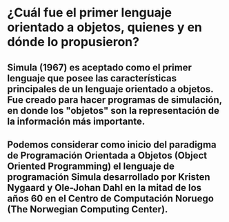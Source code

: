 # ¿Cuál fue el primer lenguaje orientado a objetos, quienes y en dónde lo propusieron?


## Simula (1967) es aceptado como el primer lenguaje que posee las características principales de un lenguaje orientado a objetos. Fue creado para hacer programas de simulación, en donde los "objetos" son la representación de la información más importante.
## Podemos considerar como inicio del paradigma de Programación Orientada a Objetos (Object Oriented Programming) el lenguaje de programación Simula desarrollado por Kristen Nygaard y Ole-Johan Dahl en la mitad de los años 60 en el Centro de Computación Noruego (The Norwegian Computing Center).
